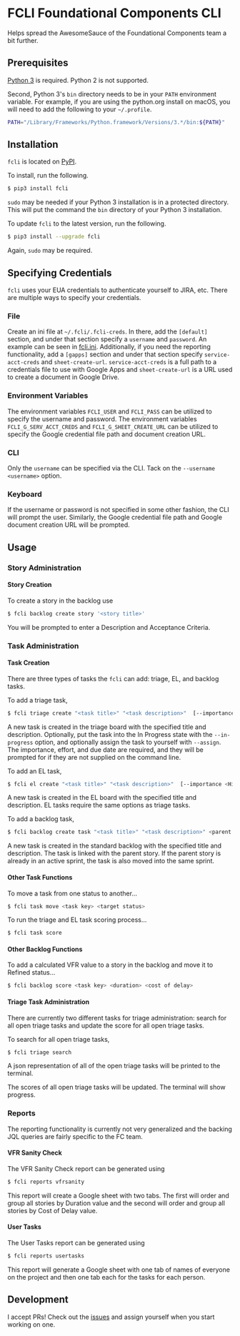 # FCLI Foundational Components CLI
Helps spread the AwesomeSauce of the Foundational Components team a bit further.

## Prerequisites
[Python 3](https://www.python.org/downloads/) is required.  Python 2 is not supported.

Second, Python 3's `bin` directory needs to be in your `PATH` environment variable.  For example, if you are using the
python.org install on macOS, you will need to add the following to your `~/.profile`.
```bash
PATH="/Library/Frameworks/Python.framework/Versions/3.*/bin:${PATH}"
```

## Installation
`fcli` is located on [PyPI](https://pypi.org/project/fcli/).

To install, run the following.
```bash
$ pip3 install fcli
```

`sudo` may be needed if your Python 3 installation is in a protected directory.  This will put the command the `bin`
directory of your Python 3 installation.

To update `fcli` to the latest version, run the following.
```bash
$ pip3 install --upgrade fcli
```

Again, `sudo` may be required.

## Specifying Credentials
`fcli` uses your EUA credentials to authenticate yourself to JIRA, etc.  There are multiple ways to specify your
credentials.

### File
Create an ini file at `~/.fcli/.fcli-creds`.  In there, add the `[default]` section, and under that section specify a `username` and
`password`.  An example can be seen in [fcli.ini](./fcli.ini).
Additionally, if you need the reporting functionality, add a `[gapps]` section and under that section specify `service-acct-creds` and
`sheet-create-url`.  `service-acct-creds` is a full path to a credentials file to use with Google Apps and `sheet-create-url` is a URL
used to create a document in Google Drive.

### Environment Variables
The environment variables `FCLI_USER` and `FCLI_PASS` can be utilized to specify the username and password.  The environment
variables `FCLI_G_SERV_ACCT_CREDS` and `FCLI_G_SHEET_CREATE_URL` can be utilized to specify the Google credential file path
and document creation URL.

### CLI
Only the `username` can be specified via the CLI.  Tack on the `--username <username>` option.

### Keyboard
If the username or password is not specified in some other fashion, the CLI will prompt the user.  Similarly, the Google
credential file path and Google document creation URL will be prompted.


## Usage

### Story Administration

#### Story Creation

To create a story in the backlog use
```bash
$ fcli backlog create story '<story title>'
```

You will be prompted to enter a Description and Acceptance Criteria.

### Task Administration

#### Task Creation

There are three types of tasks the `fcli` can add: triage, EL, and backlog tasks.

To add a triage task,
```bash
$ fcli triage create "<task title>" "<task description>"  [--importance <High/Medium/Low>] [--effort <High/Medium/Low>] [--due <date in the future>] [--in-progress] [--assign]
```

A new task is created in the triage board with the specified title and description.  Optionally, put the task into the
In Progress state with the `--in-progress` option, and optionally assign the task to yourself with
`--assign`.  The importance, effort, and due date are required, and they will be prompted for if they are not
supplied on the command line.

To add an EL task,
```bash
$ fcli el create "<task title>" "<task description>"  [--importance <High/Medium/Low>] [--effort <High/Medium/Low>] [--due <date in the future>] [--in-progress] [--assign]
```

A new task is created in the EL board with the specified title and description.  EL tasks require the same options as
triage tasks.  

To add a backlog task,
```bash
$ fcli backlog create task "<task title>" "<task description>" <parent story>
```

A new task is created in the standard backlog with the specified title and description.  The task is linked with
the parent story.  If the parent story is already in an active sprint, the task is also moved into the same sprint.

#### Other Task Functions

To move a task from one status to another...
```bash
$ fcli task move <task key> <target status>
```

To run the triage and EL task scoring process...
```bash
$ fcli task score
```

#### Other Backlog Functions

To add a calculated VFR value to a story in the backlog and move it to Refined status...
```bash
$ fcli backlog score <task key> <duration> <cost of delay>
```

#### Triage Task Administration

There are currently two different tasks for triage administration: search for all open triage tasks and update the score for all open triage tasks.

To search for all open triage tasks,
```bash
$ fcli triage search
```

A json representation of all of the open triage tasks will be printed to the terminal.

The scores of all open triage tasks will be updated. The terminal will show progress.

### Reports

The reporting functionality is currently not very generalized and the backing JQL queries are fairly specific to the FC
team.

#### VFR Sanity Check

The VFR Sanity Check report can be generated using
```bash
$ fcli reports vfrsanity
```

This report will create a Google sheet with two tabs.  The first will order and group all stories by Duration value and
the second will order and group all stories by Cost of Delay value.

#### User Tasks

The User Tasks report can be generated using
```bash
$ fcli reports usertasks
```

This report will generate a Google sheet with one tab of names of everyone on the project and then one tab each for the
tasks for each person.

## Development
I accept PRs!  Check out the [issues](https://github.com/halprin/fcli/issues) and assign yourself when you start
working on one.
